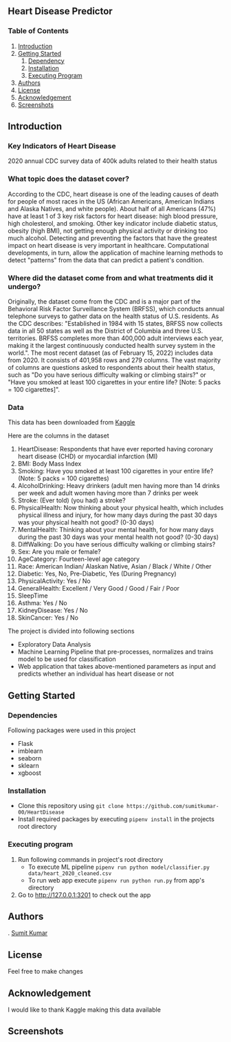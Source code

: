 ## Heart Disease Predictor

### Table of Contents
1. [Introduction](#Introduction)
2. [Getting Started](#GettingStarted)
    1. [Dependency](#Dependencies)
    2. [Installation](#Installation)
    3. [Executing Program](#Execution)
3. [Authors](#Authors)
4. [License](#License)
5. [Acknowledgement](#Acknowledgement)
6. [Screenshots](#Screenshots)

## Introduction <a name=Introduction></a>
### Key Indicators of Heart Disease
2020 annual CDC survey data of 400k adults related to their health status

### What topic does the dataset cover?
According to the CDC, heart disease is one of the leading causes of death for people of most races in the US (African Americans, American Indians and Alaska Natives, and white people). About half of all Americans (47%) have at least 1 of 3 key risk factors for heart disease: high blood pressure, high cholesterol, and smoking. Other key indicator include diabetic status, obesity (high BMI), not getting enough physical activity or drinking too much alcohol. Detecting and preventing the factors that have the greatest impact on heart disease is very important in healthcare. Computational developments, in turn, allow the application of machine learning methods to detect "patterns" from the data that can predict a patient's condition.

### Where did the dataset come from and what treatments did it undergo?
Originally, the dataset come from the CDC and is a major part of the Behavioral Risk Factor Surveillance System (BRFSS), which conducts annual telephone surveys to gather data on the health status of U.S. residents. As the CDC describes: "Established in 1984 with 15 states, BRFSS now collects data in all 50 states as well as the District of Columbia and three U.S. territories. BRFSS completes more than 400,000 adult interviews each year, making it the largest continuously conducted health survey system in the world.". The most recent dataset (as of February 15, 2022) includes data from 2020. It consists of 401,958 rows and 279 columns. The vast majority of columns are questions asked to respondents about their health status, such as "Do you have serious difficulty walking or climbing stairs?" or "Have you smoked at least 100 cigarettes in your entire life? [Note: 5 packs = 100 cigarettes]". 

### Data 
This data has been downloaded from [Kaggle](https://www.kaggle.com/datasets/kamilpytlak/personal-key-indicators-of-heart-disease)

Here are the columns in the dataset
1. HeartDisease: Respondents that have ever reported having coronary heart disease (CHD) or myocardial infarction (MI)
2. BMI: Body Mass Index
3. Smoking: Have you smoked at least 100 cigarettes in your entire life? (Note: 5 packs = 100 cigarettes)
4. AlcoholDrinking: Heavy drinkers (adult men having more than 14 drinks per week and adult women having more than 7 drinks per week
5. Stroke: (Ever told) (you had) a stroke?
6. PhysicalHealth: Now thinking about your physical health, which includes physical illness and injury, for how many days during the past 30 days was your physical health not good? (0-30 days)
7. MentalHealth: Thinking about your mental health, for how many days during the past 30 days was your mental health not good? (0-30 days)
8. DiffWalking: Do you have serious difficulty walking or climbing stairs?
9. Sex: Are you male or female?
10. AgeCategory: Fourteen-level age category
11. Race: American Indian/ Alaskan Native, Asian / Black / White / Other
12. Diabetic: Yes, No, Pre-Diabetic, Yes (During Pregnancy)
13. PhysicalActivity: Yes / No
14. GeneralHealth: Excellent / Very Good / Good / Fair / Poor 
15. SleepTime
16. Asthma: Yes / No
17. KidneyDisease: Yes / No
18. SkinCancer: Yes / No

The project is divided into following sections
* Exploratory Data Analysis
* Machine Learning Pipeline that pre-processes, normalizes and trains model to be used for classification 
* Web application that takes above-mentioned parameters as input and predicts whether an individual has heart disease or not

## Getting Started <a name='GettingStarted'></a>
### Dependencies <a name='Dependencies'></a>
Following packages were used in this project
* Flask
* imblearn
* seaborn
* sklearn
* xgboost

### Installation <a name='Installation'></a>
* Clone this repository using `git clone https://github.com/sumitkumar-00/HeartDisease`
* Install required packages by executing `pipenv install` in the projects root directory

### Executing program <a name='Execution'></a>
1. Run following commands in project's root directory   
   * To execute ML pipeline `pipenv run python model/classifier.py data/heart_2020_cleaned.csv`
   * To run web app execute `pipenv run python run.py` from app's directory
2. Go to http://127.0.0.1:3201 to check out the app 

## Authors <a name='Authors'></a>
. [Sumit Kumar](https://github.com/sumitkumar-00)
## License <a name='License'></a>
Feel free to make changes
## Acknowledgement <a name='Acknowledgement'></a>
I would like to thank Kaggle making this data available
## Screenshots <a name='Screenshots'></a>    

